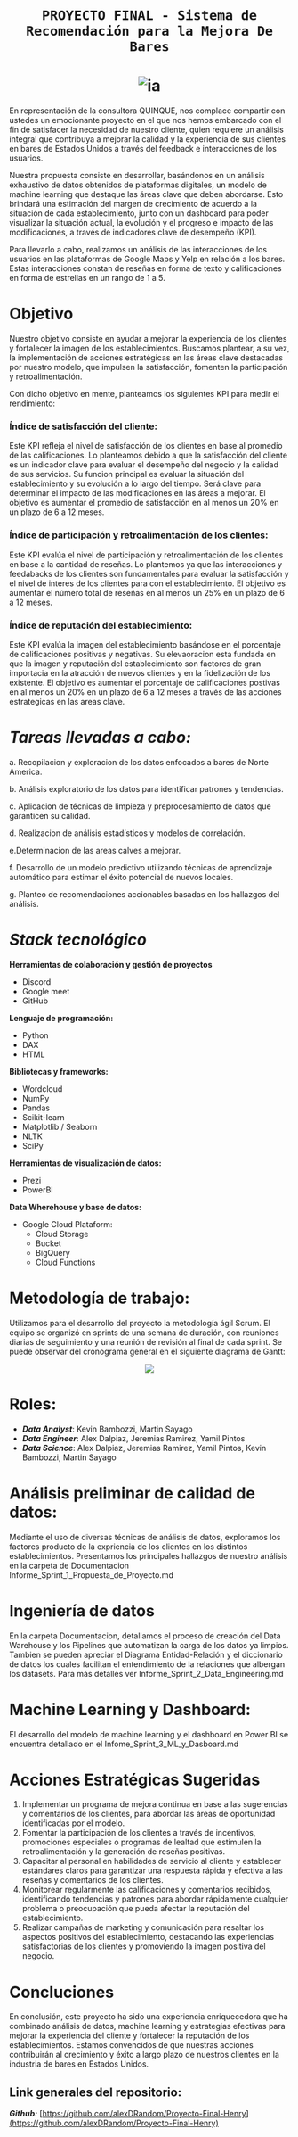 # <h1 align=center> **`PROYECTO FINAL - Sistema de Recomendación para la Mejora De Bares`** </h1>

# <h1 align=center> ![ia](https://emoji.slack-edge.com/TPRS7H4PN/henry-pm/4658c1bc769b53ae.png) </h1>

En representación de la consultora QUINQUE, nos complace compartir con ustedes un emocionante proyecto en el que nos hemos embarcado con el fin de satisfacer la necesidad de nuestro cliente, quien requiere un análisis integral que contribuya a mejorar la calidad y la experiencia de sus clientes en bares de Estados Unidos a través del feedback e interacciones de los usuarios.

Nuestra propuesta consiste en desarrollar, basándonos en un análisis exhaustivo de datos obtenidos de plataformas digitales, un modelo de machine learning que destaque las áreas clave que deben abordarse. Esto brindará una estimación del margen de crecimiento de acuerdo a la situación de cada establecimiento, junto con un dashboard para poder visualizar la situación actual, la evolución y el progreso e impacto de las modificaciones, a través de indicadores clave de desempeño (KPI).

Para llevarlo a cabo, realizamos un análisis de las interacciones de los usuarios en las plataformas de Google Maps y Yelp en relación a los bares. Estas interacciones constan de reseñas en forma de texto y calificaciones en forma de estrellas en un rango de 1 a 5.

# Objetivo

Nuestro objetivo consiste en ayudar a mejorar la experiencia de los clientes y fortalecer la imagen de los establecimientos. Buscamos plantear, a su vez, la implementación de acciones estratégicas en las áreas clave destacadas por nuestro modelo, que impulsen la satisfacción, fomenten la participación y retroalimentación.

Con dicho objetivo en mente, planteamos los siguientes KPI para medir el rendimiento:

### Índice de satisfacción del cliente:

Este KPI refleja el nivel de satisfacción de los clientes en base al promedio de las calificaciones. Lo planteamos debido a que la satisfacción del cliente es un indicador clave para evaluar el desempeño del negocio y la calidad de sus servicios. Su funcion principal es evaluar la situación del establecimiento y su evolución a lo largo del tiempo. Será clave para determinar el impacto de las modificaciones en las áreas a mejorar. El objetivo es aumentar el promedio de satisfacción en al menos un 20% en un plazo de 6 a 12 meses.

### Índice de participación y retroalimentación de los clientes:

Este KPI evalúa el nivel de participación y retroalimentación de los clientes en base a la cantidad de reseñas. Lo plantemos ya que las interacciones y feedabacks de los clientes son fundamentales para evaluar la satisfacción y el nivel de interes de los clientes para con el establecimiento. El objetivo es aumentar el número total de reseñas en al menos un 25% en un plazo de 6 a 12 meses.

### Índice de reputación del establecimiento:

Este KPI evalúa la imagen del establecimiento basándose en el porcentaje de calificaciones positivas y negativas. Su elevaoracion esta fundada en que la imagen y reputación del establecimiento son factores de gran importacia en la atracción de nuevos clientes y en la fidelización de los existente. El objetivo es aumentar el porcentaje de calificaciones postivas en al menos un 20%  en un plazo de 6 a 12 meses a través de las acciones estrategicas en las areas clave.

# ***Tareas llevadas a cabo:***

a. Recopilacion y exploracion de los datos enfocados a bares de Norte America.

b. Análisis exploratorio de los datos para identificar patrones y tendencias.

c. Aplicacion de técnicas de limpieza y preprocesamiento de datos que garanticen su calidad.

d. Realizacion de análisis estadísticos y modelos de correlación.

e.Determinacion de las areas calves a mejorar.

f. Desarrollo de un modelo predictivo utilizando técnicas de aprendizaje automático para estimar el éxito potencial de nuevos locales.

g. Planteo de recomendaciones accionables basadas en los hallazgos del análisis.

# ***Stack tecnológico***

**Herramientas de colaboración y gestión de proyectos**

- Discord
- Google meet
- GitHub

**Lenguaje de programación:**

- Python
- DAX
- HTML

**Bibliotecas y frameworks:**

- Wordcloud
- NumPy
- Pandas
- Scikit-learn
- Matplotlib / Seaborn
- NLTK
- SciPy

**Herramientas de visualización de datos:**

- Prezi
- PowerBI

**Data Wherehouse  y base de datos:**

- Google Cloud Plataform:
  - Cloud Storage
  - Bucket
  - BigQuery
  - Cloud Functions

# Metodología de trabajo:

 Utilizamos para el desarrollo del proyecto la metodología ágil Scrum. El equipo se organizó en sprints de una semana de duración, con reuniones diarias de seguimiento y una reunión de revisión al final de cada sprint. Se puede observar del cronograma general en el siguiente diagrama de Gantt:

<p align="center">
<img src= "imgs/Diagrama_de_Gantt-Semana-2.jpeg" >
</p>

# Roles:

- **_Data Analyst_**: Kevin Bambozzi, Martin Sayago
- **_Data Engineer_**: Alex Dalpiaz, Jeremias Ramirez, Yamil Pintos
- **_Data Science_**: Alex Dalpiaz, Jeremias Ramirez, Yamil Pintos, Kevin Bambozzi, Martin Sayago

# Análisis preliminar de calidad de datos:

Mediante el uso de diversas técnicas de análisis de datos, exploramos los factores producto de la expriencia de los clientes en los distintos establecimientos. Presentamos los principales hallazgos de nuestro análisis en la carpeta de Documentacion Informe_Sprint_1_Propuesta_de_Proyecto.md

# Ingeniería de datos

En la carpeta Documentacion, detallamos el proceso de creación del Data Warehouse y los Pipelines que automatizan la carga de los datos ya limpios. Tambien se pueden apreciar el Diagrama Entidad-Relación y el diccionario de datos los cuales facilitan el entendimiento de la relaciones que albergan los datasets. Para más detalles ver Informe_Sprint_2_Data_Engineering.md

# Machine Learning y Dashboard:

El desarrollo del modelo de machine learning y el dashboard en Power BI se encuentra detallado en el Infome_Sprint_3_ML_y_Dasboard.md

# Acciones Estratégicas Sugeridas

1. Implementar un programa de mejora continua en base a las sugerencias y comentarios de los clientes, para abordar las áreas de oportunidad identificadas por el modelo.
2. Fomentar la participación de los clientes a través de incentivos, promociones especiales o programas de lealtad que estimulen la retroalimentación y la generación de reseñas positivas.
3. Capacitar al personal en habilidades de servicio al cliente y establecer estándares claros para garantizar una respuesta rápida y efectiva a las reseñas y comentarios de los clientes.
4. Monitorear regularmente las calificaciones y comentarios recibidos, identificando tendencias y patrones para abordar rápidamente cualquier problema o preocupación que pueda afectar la reputación del establecimiento.
5. Realizar campañas de marketing y comunicación para resaltar los aspectos positivos del establecimiento, destacando las experiencias satisfactorias de los clientes y promoviendo la imagen positiva del negocio.


# Concluciones 

En conclusión, este proyecto ha sido una experiencia enriquecedora que ha combinado análisis de datos, machine learning y estrategias efectivas para mejorar la experiencia del cliente y fortalecer la reputación de los establecimientos. Estamos convencidos de que nuestras acciones contribuirán al crecimiento y éxito a largo plazo de nuestros clientes en la industria de bares en Estados Unidos.

## Link generales del repositorio:

**_Github:_** [https://github.com/alexDRandom/Proyecto-Final-Henry](https://github.com/alexDRandom/Proyecto-Final-Henry)
